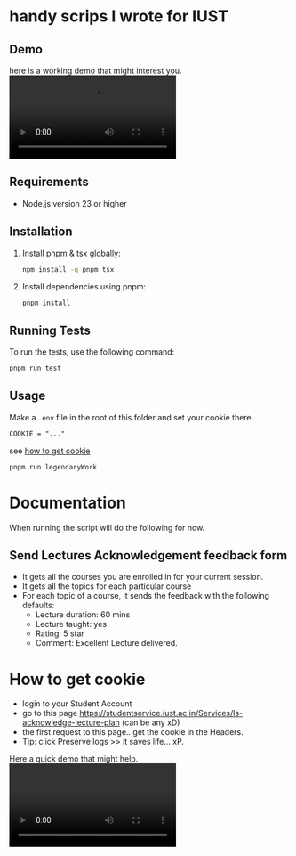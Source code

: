 # handy scrips I wrote for IUST

## Demo
here is a working demo that might interest you.
<video src="demo/working-demo-lecture-feedback.mp4" controls></video>


## Requirements

- Node.js version 23 or higher

## Installation

1.  Install pnpm & tsx globally:

    ```bash
    npm install -g pnpm tsx
    ```
2.  Install dependencies using pnpm:

    ```bash
    pnpm install
    ```

## Running Tests

To run the tests, use the following command:

```bash
pnpm run test
```

## Usage

Make a `.env` file in the root of this folder and set your cookie there.
```txt
COOKIE = "..."
```
see [how to get cookie](#how-to-get-cookie)


```bash
pnpm run legendaryWork
```


# Documentation
When running the script will do the following for now.

## Send Lectures Acknowledgement feedback form
- It gets all the courses you are enrolled in for your current session.
- It gets all the topics for each particular course
- For each topic of a course, it sends the feedback with the following defaults:
  - Lecture duration: 60 mins
  - Lecture taught: yes
  - Rating: 5 star
  - Comment: Excellent Lecture delivered.




# How to get cookie
- login to your Student Account
- go to this page https://studentservice.iust.ac.in/Services/ls-acknowledge-lecture-plan (can be any xD)
- the first request to this page.. get the cookie in the Headers.
- Tip: click Preserve logs >> it saves life... xP.

Here a quick demo that might help.
<video src="demo/how-to-get-cookie.mp4" controls></video>